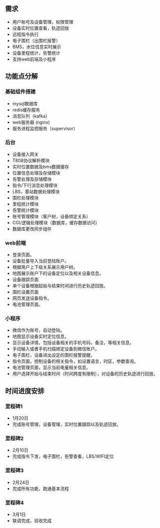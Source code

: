 ## 需求
- 用户账号及设备管理，权限管理
- 设备实时位置查看，轨迹回放
- 远程指令执行
- 电子围栏（出围栏报警）
- BMS，水位信息实时展示
- 设备里程统计，告警统计
- 支持web前端及小程序

## 功能点分解
### 基础组件搭建
- mysql数据库
- redis缓存服务
- 消息队列（kafka）
- web服务器 (nginx)
- 服务进程监控服务（supervisor）

### 后台
- 设备接入网关
- T808协议解析模块
- 实时位置数据及bms数据缓存
- 位置信息处理及存储模块
- 告警处理及存储模块
- 指令/下行消息处理模块
- LBS，基站数据处理模块
- 围栏处理模块
- 里程统计模块
- 告警统计模块
- 账号管理模块（客户树，设备绑定关系）
- CGI/逻辑处理模块（数据库，缓存数据访问）
- 数据库更改同步组件

### web前端
- 登录页面。
- 设备批量导入当前登陆账户。
- 根据用户上下级关系展示用户树。
- 地图展示账户下的设备定位以及相关设备信息。
- 设备跟踪页面
- 单个设备根据起始与结束时间进行历史轨迹回放。
- 围栏设置页面
- 网页发送设备指令。
- 电池管理页面。


### 小程序
- 微信作为账号，自动登陆。
- 地图显示设备实时定位信息。
- 显示设备详情，包括设备相关的手机号码，备注，等相关信息。
- 手动输入或者手机扫描绑定设备到微信账户。
- 电子围栏，设备进出设定的围栏报警提醒。
- 指令页面，控制设备的相关指令，如设置语言，时区，参数查询。
- 电池管理页面，显示当前电量相关信息。
- 用户选择开始与结束时间（时间跨度有限制），对设备的历史轨迹进行回放。


## 时间进度安排
### 里程碑1
- 1月20日
- 完成账号管理，设备管理，实时位置跟踪以及轨迹回放。

### 里程碑2
- 2月10日
- 完成指令下发，电子围栏，告警查看，LBS/WIFI定位

### 里程碑3
- 2月24日
- 完成所有功能，跑通基本流程

### 里程碑4
- 3月1日
- 联调完成，验收完成

